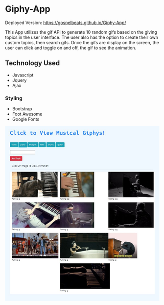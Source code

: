 # Giphy-App

Deployed Version: https://gospelbeats.github.io/Giphy-App/

This App utilizes the gif API to generate 10 random gifs based on the giving topics in the user interface. The user also has the option to create their own custom topics, then search gifs.
Once the gifs are display on the screen, the user can click and toggle on and off, the gif to see the animation.

## Technology Used

- Javascript
- Jquery
- Ajax

### Styling

- Bootstrap
- Foot Awesome
- Google Fonts


![APP Sreenshot](https://github.com/GospelBeats/Giphy-App/blob/master/gif.JPG)